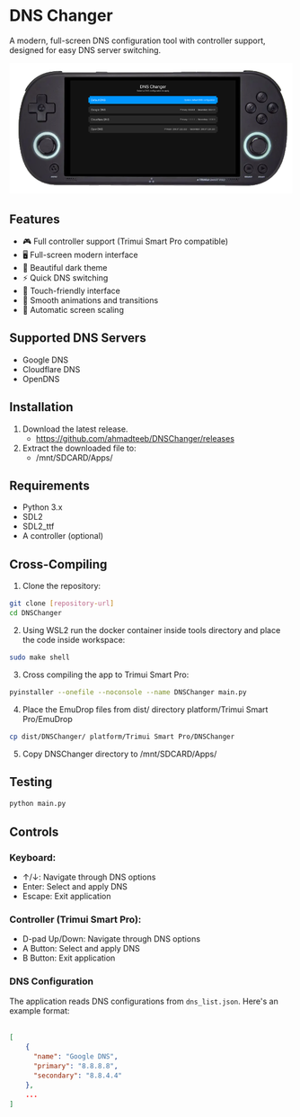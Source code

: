 # DNS Changer

A modern, full-screen DNS configuration tool with controller support, designed for easy DNS server switching.

![DNS Changer Screenshot](screenshot.png)

## Features

- 🎮 Full controller support (Trimui Smart Pro compatible)
- 🖥️ Full-screen modern interface
- 🌙 Beautiful dark theme
- ⚡ Quick DNS switching
- 📱 Touch-friendly interface
- 🎨 Smooth animations and transitions
- 🔄 Automatic screen scaling

## Supported DNS Servers

- Google DNS
- Cloudflare DNS
- OpenDNS

## Installation

1. Download the latest release.
    - https://github.com/ahmadteeb/DNSChanger/releases
2. Extract the downloaded file to:
    - /mnt/SDCARD/Apps/

## Requirements

- Python 3.x
- SDL2
- SDL2_ttf
- A controller (optional)


## Cross-Compiling

1. Clone the repository:
```bash
git clone [repository-url]
cd DNSChanger
```

2. Using WSL2 run the docker container inside tools directory and place the code inside workspace:
```bash
sudo make shell
```

3. Cross compiling the app to Trimui Smart Pro:
```bash
pyinstaller --onefile --noconsole --name DNSChanger main.py
```
4. Place the EmuDrop files from dist/ directory platform/Trimui Smart Pro/EmuDrop
```bash
cp dist/DNSChanger/ platform/Trimui Smart Pro/DNSChanger
```

5. Copy DNSChanger directory to /mnt/SDCARD/Apps/


## Testing

```bash
python main.py
```

## Controls

### Keyboard:
- ↑/↓: Navigate through DNS options
- Enter: Select and apply DNS
- Escape: Exit application

### Controller (Trimui Smart Pro):
- D-pad Up/Down: Navigate through DNS options
- A Button: Select and apply DNS
- B Button: Exit application

### DNS Configuration

The application reads DNS configurations from `dns_list.json`. Here's an example format:

```json

[
    {
      "name": "Google DNS",
      "primary": "8.8.8.8",
      "secondary": "8.8.4.4"
    },
    ...
]
```

